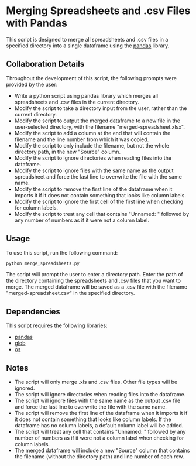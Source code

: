 # Merging Spreadsheets and .csv Files with Pandas

This script is designed to merge all spreadsheets and .csv files in a specified directory into a single dataframe using the [pandas](https://pandas.pydata.org/) library.

## Collaboration Details

Throughout the development of this script, the following prompts were provided by the user:

- Write a python script using pandas library which merges all spreadsheets and .csv files in the current directory.
- Modify the script to take a directory input from the user, rather than the current directory.
- Modify the script to output the merged dataframe to a new file in the user-selected directory, with the filename "merged-spreadsheet.xlsx".
- Modify the script to add a column at the end that will contain the filename and the line number from which it was copied.
- Modify the script to only include the filename, but not the whole directory path, in the new "Source" column.
- Modify the script to ignore directories when reading files into the dataframe.
- Modify the script to ignore files with the same name as the output spreadsheet and force the last line to overwrite the file with the same name.
- Modify the script to remove the first line of the dataframe when it imports it if it does not contain something that looks like column labels.
- Modify the script to ignore the first cell of the first line when checking for column labels.
- Modify the script to treat any cell that contains "Unnamed: " followed by any number of numbers as if it were not a column label.

## Usage

To use this script, run the following command:

```bash
python merge_spreadsheets.py
```

The script will prompt the user to enter a directory path. Enter the path of the directory containing the spreadsheets and .csv files that you want to merge. The merged dataframe will be saved as a .csv file with the filename "merged-spreadsheet.csv" in the specified directory.

## Dependencies

This script requires the following libraries:

- [pandas](https://pandas.pydata.org/)
- [glob](https://docs.python.org/3/library/glob.html)
- [os](https://docs.python.org/3/library/os.html)

## Notes

- The script will only merge .xls and .csv files. Other file types will be ignored.
- The script will ignore directories when reading files into the dataframe.
- The script will ignore files with the same name as the output .csv file and force the last line to overwrite the file with the same name.
- The script will remove the first line of the dataframe when it imports it if it does not contain something that looks like column labels. If the dataframe has no column labels, a default column label will be added.
- The script will treat any cell that contains "Unnamed: " followed by any number of numbers as if it were not a column label when checking for column labels.
- The merged dataframe will include a new "Source" column that contains the filename (without the directory path) and line number of each row.

